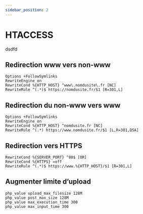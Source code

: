 ```yaml
---
sidebar_position: 2
---
```


# HTACCESS

dsdfd

## Redirection www vers non-www

```
Options +FollowSymlinks
RewriteEngine on
RewriteCond %{HTTP_HOST} ^www\.nomdusite\.fr [NC]
RewriteRule ^(.*)$ https://nomdusite.fr/$1 [R=301,L]
```

## Redirection du non-www vers www

```
Options +FollowSymlinks
RewriteEngine on
RewriteCond %{HTTP_HOST} ^nomdusite.fr [NC]
RewriteRule ^(.*) https://www.nomdusite.fr/$1 [L,R=301,QSA]
```

## Redirection vers HTTPS

```
RewriteCond %{SERVER_PORT} ^80$ [OR]
RewriteCond %{HTTPS} =off
RewriteRule ^(.*)$ https://www.%{HTTP_HOST}/$1 [R=301,L]
```

## Augmenter limite d’upload

```
php_value upload_max_filesize 128M
php_value post_max_size 128M
php_value max_execution_time 300
php_value max_input_time 300
```